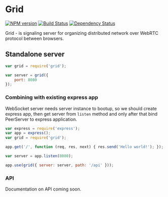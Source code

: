 # Grid
[![NPM version][npm-image]][npm-url] [![Build Status][travis-image]][travis-url] [![Dependency Status][depstat-image]][depstat-url]

Grid - is signaling server for organizing distributed network over WebRTC protocol between browsers.

## Standalone server

```js
var grid = require('grid');

var server = grid({
    port: 8080
});
```

### Combining with existing express app

WebSocket server needs server instance to bootup, so we should create express app, then get server from `listen` method and only after that bind PeerServer to express application.

```javascript
var express = require('express');
var app = express();
var grid = require('grid');

app.get('/', function (req, res, next) { res.send('Hello world!'); });

var server = app.listen(8080);

app.use(grid({ server: server, path: '/api' }));
```

### API

Documentation on API coming soon.

[npm-url]: https://npmjs.org/package/grid
[npm-image]: http://img.shields.io/npm/v/grid.svg

[travis-url]: https://travis-ci.org/GridJS/grid
[travis-image]: http://img.shields.io/travis/GridJS/grid.svg

[depstat-url]: https://gemnasium.com/GridJS/grid
[depstat-image]: https://gemnasium.com/GridJS/grid.svg
